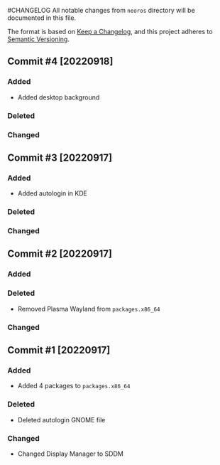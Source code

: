 #CHANGELOG
All notable changes from `neoros` directory will be documented in this file.

The format is based on [Keep a Changelog](https://keepachangelog.com/en/1.0.0/),
and this project adheres to [Semantic Versioning](https://semver.org/spec/v2.0.0.html).

## Commit #4 [20220918]
### Added
- Added desktop background
### Deleted
### Changed

## Commit #3 [20220917]
### Added
- Added autologin in KDE
### Deleted
### Changed

## Commit #2 [20220917]
### Added
### Deleted
- Removed Plasma Wayland from `packages.x86_64`
### Changed

## Commit #1 [20220917]
### Added
- Added 4 packages to `packages.x86_64`
### Deleted
- Deleted autologin GNOME file
### Changed
- Changed Display Manager to SDDM
